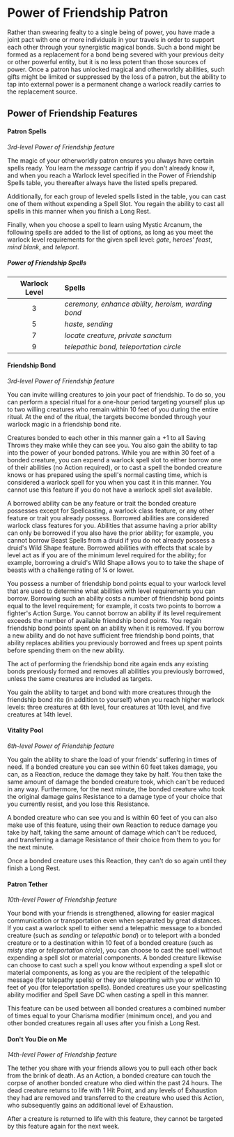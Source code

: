 # Power of Friendship Patron

Rather than swearing fealty to a single being of power, you have made a joint pact with one or more individuals in your travels in order to support each other through your synergistic magical bonds. Such a bond might be formed as a replacement for a bond being severed with your previous deity or other powerful entity, but it is no less potent than those sources of power. Once a patron has unlocked magical and otherworldly abilities, such gifts might be limited or suppressed by the loss of a patron, but the ability to tap into external power is a permanent change a warlock readily carries to the replacement source.

## Power of Friendship Features

#### Patron Spells

_3rd-level Power of Friendship feature_

The magic of your otherworldly patron ensures you always have certain spells ready. You learn the _message_ cantrip if you don't already know it, and when you reach a Warlock level specified in the Power of Friendship Spells table, you thereafter always have the listed spells prepared.

Additionally, for each group of leveled spells listed in the table, you can cast one of them without expending a Spell Slot. You regain the ability to cast all spells in this manner when you finish a Long Rest.

Finally, when you choose a spell to learn using Mystic Arcanum, the following spells are added to the list of options, as long as you meet the warlock level requirements for the given spell level: _gate_, _heroes' feast_, _mind blank_, and _teleport_.

##### Power of Friendship Spells

| Warlock Level | Spells |
|:-:|:-|
| 3 | _ceremony, enhance ability, heroism, warding bond_ |
| 5 | _haste, sending_ |
| 7 | _locate creature, private sanctum_ |
| 9 | _telepathic bond, teleportation circle_ |

#### Friendship Bond

_3rd-level Power of Friendship feature_

You can invite willing creatures to join your pact of friendship. To do so, you can perform a special ritual for a one-hour period targeting yourself plus up to two willing creatures who remain within 10 feet of you during the entire ritual. At the end of the ritual, the targets become bonded through your warlock magic in a friendship bond rite.

Creatures bonded to each other in this manner gain a +1 to all Saving Throws they make while they can see you. You also gain the ability to tap into the power of your bonded patrons. While you are within 30 feet of a bonded creature, you can expend a warlock spell slot to either borrow one of their abilities (no Action required), or to cast a spell the bonded creature knows or has prepared using the spell's normal casting time, which is considered a warlock spell for you when you cast it in this manner. You cannot use this feature if you do not have a warlock spell slot available.

A borrowed ability can be any feature or trait the bonded creature possesses except for Spellcasting, a warlock class feature, or any other feature or trait you already possess. Borrowed abilities are considered warlock class features for you. Abilities that assume having a prior ability can only be borrowed if you also have the prior ability; for example, you cannot borrow Beast Spells from a druid if you do not already possess a druid's Wild Shape feature. Borrowed abilities with effects that scale by level act as if you are of the minimum level required for the ability; for example, borrowing a druid's Wild Shape allows you to to take the shape of beasts with a challenge rating of ¼ or lower.

You possess a number of friendship bond points equal to your warlock level that are used to determine what abilities with level requirements you can borrow. Borrowing such an ability costs a number of friendship bond points equal to the level requirement; for example, it costs two points to borrow a fighter's Action Surge. You cannot borrow an ability if its level requirement exceeds the number of available friendship bond points. You regain friendship bond points spent on an ability when it is removed. If you borrow a new ability and do not have sufficient free friendship bond points, that ability replaces abilities you previously borrowed and frees up spent points before spending them on the new ability.

The act of performing the friendship bond rite again ends any existing bonds previously formed and removes all abilities you previously borrowed, unless the same creatures are included as targets.

You gain the ability to target and bond with more creatures through the friendship bond rite (in addition to yourself) when you reach higher warlock levels: three creatures at 6th level, four creatures at 10th level, and five creatures at 14th level.

#### Vitality Pool

_6th-level Power of Friendship feature_

You gain the ability to share the load of your friends' suffering in times of need. If a bonded creature you can see within 60 feet takes damage, you can, as a Reaction, reduce the damage they take by half. You then take the same amount of damage the bonded creature took, which can't be reduced in any way. Furthermore, for the next minute, the bonded creature who took the original damage gains Resistance to a damage type of your choice that you currently resist, and you lose this Resistance.

A bonded creature who can see you and is within 60 feet of you can also make use of this feature, using their own Reaction to reduce damage you take by half, taking the same amount of damage which can't be reduced, and transferring a damage Resistance of their choice from them to you for the next minute.

Once a bonded creature uses this Reaction, they can't do so again until they finish a Long Rest.

#### Patron Tether

_10th-level Power of Friendship feature_

Your bond with your friends is strengthened, allowing for easier magical communication or transportation even when separated by great distances. If you cast a warlock spell to either send a telepathic message to a bonded creature (such as _sending_ or _telepathic bond_) or to teleport with a bonded creature or to a destination within 10 feet of a bonded creature (such as _misty step_ or _teleportation circle_), you can choose to cast the spell without expending a spell slot or material components. A bonded creature likewise can choose to cast such a spell you know without expending a spell slot or material components, as long as you are the recipient of the telepathic message (for telepathy spells) or they are teleporting with you or within 10 feet of you (for teleportation spells). Bonded creatures use your spellcasting ability modifier and Spell Save DC when casting a spell in this manner.

This feature can be used between all bonded creatures a combined number of times equal to your Charisma modifier (minimum once), and you and other bonded creatures regain all uses after you finish a Long Rest.

#### Don't You Die on Me

_14th-level Power of Friendship feature_

The tether you share with your friends allows you to pull each other back from the brink of death. As an Action, a bonded creature can touch the corpse of another bonded creature who died within the past 24 hours. The dead creature returns to life with 1 Hit Point, and any levels of Exhaustion they had are removed and transferred to the creature who used this Action, who subsequently gains an additional level of Exhaustion.

After a creature is returned to life with this feature, they cannot be targeted by this feature again for the next week.
